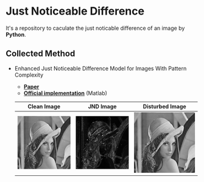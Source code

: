 # Just Noticeable Difference
It's a repository to caculate the just noticable difference of an image by **Python**.

## Collected Method
 - Enhanced Just Noticeable Difference Model for Images With Pattern Complexity
    - [**Paper**](https://ieeexplore.ieee.org/document/7885108)
    - [**Official implementation**](https://web.xidian.edu.cn/wjj/index.html) (Matlab)

    Clean Image             |  JND Image | Disturbed Image
    :-------------------------:|:-------------------------:|:-------------------------:|
    ![](./Enhanced_JND_Model/lena.png)  |  ![](./Enhanced_JND_Model/JND_map.png) | ![](./Enhanced_JND_Model/JND_img.png)
